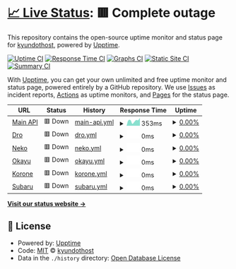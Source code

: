 # [📈 Live Status](https://status.kyun.host): <!--live status--> **🟥 Complete outage**

This repository contains the open-source uptime monitor and status page for [kyundothost](https://status.kyun.host), powered by [Upptime](https://github.com/upptime/upptime).

[![Uptime CI](https://github.com/kyundothost/status/workflows/Uptime%20CI/badge.svg)](https://github.com/kyundothost/status/actions?query=workflow%3A%22Uptime+CI%22)
[![Response Time CI](https://github.com/kyundothost/status/workflows/Response%20Time%20CI/badge.svg)](https://github.com/kyundothost/status/actions?query=workflow%3A%22Response+Time+CI%22)
[![Graphs CI](https://github.com/kyundothost/status/workflows/Graphs%20CI/badge.svg)](https://github.com/kyundothost/status/actions?query=workflow%3A%22Graphs+CI%22)
[![Static Site CI](https://github.com/kyundothost/status/workflows/Static%20Site%20CI/badge.svg)](https://github.com/kyundothost/status/actions?query=workflow%3A%22Static+Site+CI%22)
[![Summary CI](https://github.com/kyundothost/status/workflows/Summary%20CI/badge.svg)](https://github.com/kyundothost/status/actions?query=workflow%3A%22Summary+CI%22)

With [Upptime](https://upptime.js.org), you can get your own unlimited and free uptime monitor and status page, powered entirely by a GitHub repository. We use [Issues](https://github.com/kyundothost/status/issues) as incident reports, [Actions](https://github.com/kyundothost/status/actions) as uptime monitors, and [Pages](https://status.kyun.host) for the status page.

<!--start: status pages-->
<!-- This summary is generated by Upptime (https://github.com/upptime/upptime) -->
<!-- Do not edit this manually, your changes will be overwritten -->
<!-- prettier-ignore -->
| URL | Status | History | Response Time | Uptime |
| --- | ------ | ------- | ------------- | ------ |
| <img alt="" src="https://icons.duckduckgo.com/ip3/api.kyun.host.ico" height="13"> [Main API](https://api.kyun.host/ping) | 🟥 Down | [main-api.yml](https://github.com/kyundothost/status/commits/HEAD/history/main-api.yml) | <details><summary><img alt="Response time graph" src="./graphs/main-api/response-time-week.png" height="20"> 353ms</summary><br><a href="https://status.kyun.host/history/main-api"><img alt="Response time 604" src="https://img.shields.io/endpoint?url=https%3A%2F%2Fraw.githubusercontent.com%2Fkyundothost%2Fstatus%2FHEAD%2Fapi%2Fmain-api%2Fresponse-time.json"></a><br><a href="https://status.kyun.host/history/main-api"><img alt="24-hour response time 135" src="https://img.shields.io/endpoint?url=https%3A%2F%2Fraw.githubusercontent.com%2Fkyundothost%2Fstatus%2FHEAD%2Fapi%2Fmain-api%2Fresponse-time-day.json"></a><br><a href="https://status.kyun.host/history/main-api"><img alt="7-day response time 353" src="https://img.shields.io/endpoint?url=https%3A%2F%2Fraw.githubusercontent.com%2Fkyundothost%2Fstatus%2FHEAD%2Fapi%2Fmain-api%2Fresponse-time-week.json"></a><br><a href="https://status.kyun.host/history/main-api"><img alt="30-day response time 334" src="https://img.shields.io/endpoint?url=https%3A%2F%2Fraw.githubusercontent.com%2Fkyundothost%2Fstatus%2FHEAD%2Fapi%2Fmain-api%2Fresponse-time-month.json"></a><br><a href="https://status.kyun.host/history/main-api"><img alt="1-year response time 580" src="https://img.shields.io/endpoint?url=https%3A%2F%2Fraw.githubusercontent.com%2Fkyundothost%2Fstatus%2FHEAD%2Fapi%2Fmain-api%2Fresponse-time-year.json"></a></details> | <details><summary><a href="https://status.kyun.host/history/main-api">0.00%</a></summary><a href="https://status.kyun.host/history/main-api"><img alt="All-time uptime 85.05%" src="https://img.shields.io/endpoint?url=https%3A%2F%2Fraw.githubusercontent.com%2Fkyundothost%2Fstatus%2FHEAD%2Fapi%2Fmain-api%2Fuptime.json"></a><br><a href="https://status.kyun.host/history/main-api"><img alt="24-hour uptime 0.00%" src="https://img.shields.io/endpoint?url=https%3A%2F%2Fraw.githubusercontent.com%2Fkyundothost%2Fstatus%2FHEAD%2Fapi%2Fmain-api%2Fuptime-day.json"></a><br><a href="https://status.kyun.host/history/main-api"><img alt="7-day uptime 0.00%" src="https://img.shields.io/endpoint?url=https%3A%2F%2Fraw.githubusercontent.com%2Fkyundothost%2Fstatus%2FHEAD%2Fapi%2Fmain-api%2Fuptime-week.json"></a><br><a href="https://status.kyun.host/history/main-api"><img alt="30-day uptime 1.38%" src="https://img.shields.io/endpoint?url=https%3A%2F%2Fraw.githubusercontent.com%2Fkyundothost%2Fstatus%2FHEAD%2Fapi%2Fmain-api%2Fuptime-month.json"></a><br><a href="https://status.kyun.host/history/main-api"><img alt="1-year uptime 75.79%" src="https://img.shields.io/endpoint?url=https%3A%2F%2Fraw.githubusercontent.com%2Fkyundothost%2Fstatus%2FHEAD%2Fapi%2Fmain-api%2Fuptime-year.json"></a></details>
| <img alt="" src="https://icons.duckduckgo.com/ip3/null.ico" height="13"> [Dro](dro.kyun.host) | 🟥 Down | [dro.yml](https://github.com/kyundothost/status/commits/HEAD/history/dro.yml) | <details><summary><img alt="Response time graph" src="./graphs/dro/response-time-week.png" height="20"> 0ms</summary><br><a href="https://status.kyun.host/history/dro"><img alt="Response time 206" src="https://img.shields.io/endpoint?url=https%3A%2F%2Fraw.githubusercontent.com%2Fkyundothost%2Fstatus%2FHEAD%2Fapi%2Fdro%2Fresponse-time.json"></a><br><a href="https://status.kyun.host/history/dro"><img alt="24-hour response time 0" src="https://img.shields.io/endpoint?url=https%3A%2F%2Fraw.githubusercontent.com%2Fkyundothost%2Fstatus%2FHEAD%2Fapi%2Fdro%2Fresponse-time-day.json"></a><br><a href="https://status.kyun.host/history/dro"><img alt="7-day response time 0" src="https://img.shields.io/endpoint?url=https%3A%2F%2Fraw.githubusercontent.com%2Fkyundothost%2Fstatus%2FHEAD%2Fapi%2Fdro%2Fresponse-time-week.json"></a><br><a href="https://status.kyun.host/history/dro"><img alt="30-day response time 0" src="https://img.shields.io/endpoint?url=https%3A%2F%2Fraw.githubusercontent.com%2Fkyundothost%2Fstatus%2FHEAD%2Fapi%2Fdro%2Fresponse-time-month.json"></a><br><a href="https://status.kyun.host/history/dro"><img alt="1-year response time 0" src="https://img.shields.io/endpoint?url=https%3A%2F%2Fraw.githubusercontent.com%2Fkyundothost%2Fstatus%2FHEAD%2Fapi%2Fdro%2Fresponse-time-year.json"></a></details> | <details><summary><a href="https://status.kyun.host/history/dro">0.00%</a></summary><a href="https://status.kyun.host/history/dro"><img alt="All-time uptime 30.57%" src="https://img.shields.io/endpoint?url=https%3A%2F%2Fraw.githubusercontent.com%2Fkyundothost%2Fstatus%2FHEAD%2Fapi%2Fdro%2Fuptime.json"></a><br><a href="https://status.kyun.host/history/dro"><img alt="24-hour uptime 0.00%" src="https://img.shields.io/endpoint?url=https%3A%2F%2Fraw.githubusercontent.com%2Fkyundothost%2Fstatus%2FHEAD%2Fapi%2Fdro%2Fuptime-day.json"></a><br><a href="https://status.kyun.host/history/dro"><img alt="7-day uptime 0.00%" src="https://img.shields.io/endpoint?url=https%3A%2F%2Fraw.githubusercontent.com%2Fkyundothost%2Fstatus%2FHEAD%2Fapi%2Fdro%2Fuptime-week.json"></a><br><a href="https://status.kyun.host/history/dro"><img alt="30-day uptime 1.38%" src="https://img.shields.io/endpoint?url=https%3A%2F%2Fraw.githubusercontent.com%2Fkyundothost%2Fstatus%2FHEAD%2Fapi%2Fdro%2Fuptime-month.json"></a><br><a href="https://status.kyun.host/history/dro"><img alt="1-year uptime 0.00%" src="https://img.shields.io/endpoint?url=https%3A%2F%2Fraw.githubusercontent.com%2Fkyundothost%2Fstatus%2FHEAD%2Fapi%2Fdro%2Fuptime-year.json"></a></details>
| <img alt="" src="https://icons.duckduckgo.com/ip3/null.ico" height="13"> [Neko](neko.kyun.host) | 🟥 Down | [neko.yml](https://github.com/kyundothost/status/commits/HEAD/history/neko.yml) | <details><summary><img alt="Response time graph" src="./graphs/neko/response-time-week.png" height="20"> 0ms</summary><br><a href="https://status.kyun.host/history/neko"><img alt="Response time 189" src="https://img.shields.io/endpoint?url=https%3A%2F%2Fraw.githubusercontent.com%2Fkyundothost%2Fstatus%2FHEAD%2Fapi%2Fneko%2Fresponse-time.json"></a><br><a href="https://status.kyun.host/history/neko"><img alt="24-hour response time 0" src="https://img.shields.io/endpoint?url=https%3A%2F%2Fraw.githubusercontent.com%2Fkyundothost%2Fstatus%2FHEAD%2Fapi%2Fneko%2Fresponse-time-day.json"></a><br><a href="https://status.kyun.host/history/neko"><img alt="7-day response time 0" src="https://img.shields.io/endpoint?url=https%3A%2F%2Fraw.githubusercontent.com%2Fkyundothost%2Fstatus%2FHEAD%2Fapi%2Fneko%2Fresponse-time-week.json"></a><br><a href="https://status.kyun.host/history/neko"><img alt="30-day response time 0" src="https://img.shields.io/endpoint?url=https%3A%2F%2Fraw.githubusercontent.com%2Fkyundothost%2Fstatus%2FHEAD%2Fapi%2Fneko%2Fresponse-time-month.json"></a><br><a href="https://status.kyun.host/history/neko"><img alt="1-year response time 0" src="https://img.shields.io/endpoint?url=https%3A%2F%2Fraw.githubusercontent.com%2Fkyundothost%2Fstatus%2FHEAD%2Fapi%2Fneko%2Fresponse-time-year.json"></a></details> | <details><summary><a href="https://status.kyun.host/history/neko">0.00%</a></summary><a href="https://status.kyun.host/history/neko"><img alt="All-time uptime 25.24%" src="https://img.shields.io/endpoint?url=https%3A%2F%2Fraw.githubusercontent.com%2Fkyundothost%2Fstatus%2FHEAD%2Fapi%2Fneko%2Fuptime.json"></a><br><a href="https://status.kyun.host/history/neko"><img alt="24-hour uptime 0.00%" src="https://img.shields.io/endpoint?url=https%3A%2F%2Fraw.githubusercontent.com%2Fkyundothost%2Fstatus%2FHEAD%2Fapi%2Fneko%2Fuptime-day.json"></a><br><a href="https://status.kyun.host/history/neko"><img alt="7-day uptime 0.00%" src="https://img.shields.io/endpoint?url=https%3A%2F%2Fraw.githubusercontent.com%2Fkyundothost%2Fstatus%2FHEAD%2Fapi%2Fneko%2Fuptime-week.json"></a><br><a href="https://status.kyun.host/history/neko"><img alt="30-day uptime 1.38%" src="https://img.shields.io/endpoint?url=https%3A%2F%2Fraw.githubusercontent.com%2Fkyundothost%2Fstatus%2FHEAD%2Fapi%2Fneko%2Fuptime-month.json"></a><br><a href="https://status.kyun.host/history/neko"><img alt="1-year uptime 0.00%" src="https://img.shields.io/endpoint?url=https%3A%2F%2Fraw.githubusercontent.com%2Fkyundothost%2Fstatus%2FHEAD%2Fapi%2Fneko%2Fuptime-year.json"></a></details>
| <img alt="" src="https://icons.duckduckgo.com/ip3/null.ico" height="13"> [Okayu](okayu.kyun.host) | 🟥 Down | [okayu.yml](https://github.com/kyundothost/status/commits/HEAD/history/okayu.yml) | <details><summary><img alt="Response time graph" src="./graphs/okayu/response-time-week.png" height="20"> 0ms</summary><br><a href="https://status.kyun.host/history/okayu"><img alt="Response time 187" src="https://img.shields.io/endpoint?url=https%3A%2F%2Fraw.githubusercontent.com%2Fkyundothost%2Fstatus%2FHEAD%2Fapi%2Fokayu%2Fresponse-time.json"></a><br><a href="https://status.kyun.host/history/okayu"><img alt="24-hour response time 0" src="https://img.shields.io/endpoint?url=https%3A%2F%2Fraw.githubusercontent.com%2Fkyundothost%2Fstatus%2FHEAD%2Fapi%2Fokayu%2Fresponse-time-day.json"></a><br><a href="https://status.kyun.host/history/okayu"><img alt="7-day response time 0" src="https://img.shields.io/endpoint?url=https%3A%2F%2Fraw.githubusercontent.com%2Fkyundothost%2Fstatus%2FHEAD%2Fapi%2Fokayu%2Fresponse-time-week.json"></a><br><a href="https://status.kyun.host/history/okayu"><img alt="30-day response time 0" src="https://img.shields.io/endpoint?url=https%3A%2F%2Fraw.githubusercontent.com%2Fkyundothost%2Fstatus%2FHEAD%2Fapi%2Fokayu%2Fresponse-time-month.json"></a><br><a href="https://status.kyun.host/history/okayu"><img alt="1-year response time 0" src="https://img.shields.io/endpoint?url=https%3A%2F%2Fraw.githubusercontent.com%2Fkyundothost%2Fstatus%2FHEAD%2Fapi%2Fokayu%2Fresponse-time-year.json"></a></details> | <details><summary><a href="https://status.kyun.host/history/okayu">0.00%</a></summary><a href="https://status.kyun.host/history/okayu"><img alt="All-time uptime 19.28%" src="https://img.shields.io/endpoint?url=https%3A%2F%2Fraw.githubusercontent.com%2Fkyundothost%2Fstatus%2FHEAD%2Fapi%2Fokayu%2Fuptime.json"></a><br><a href="https://status.kyun.host/history/okayu"><img alt="24-hour uptime 0.00%" src="https://img.shields.io/endpoint?url=https%3A%2F%2Fraw.githubusercontent.com%2Fkyundothost%2Fstatus%2FHEAD%2Fapi%2Fokayu%2Fuptime-day.json"></a><br><a href="https://status.kyun.host/history/okayu"><img alt="7-day uptime 0.00%" src="https://img.shields.io/endpoint?url=https%3A%2F%2Fraw.githubusercontent.com%2Fkyundothost%2Fstatus%2FHEAD%2Fapi%2Fokayu%2Fuptime-week.json"></a><br><a href="https://status.kyun.host/history/okayu"><img alt="30-day uptime 1.38%" src="https://img.shields.io/endpoint?url=https%3A%2F%2Fraw.githubusercontent.com%2Fkyundothost%2Fstatus%2FHEAD%2Fapi%2Fokayu%2Fuptime-month.json"></a><br><a href="https://status.kyun.host/history/okayu"><img alt="1-year uptime 0.00%" src="https://img.shields.io/endpoint?url=https%3A%2F%2Fraw.githubusercontent.com%2Fkyundothost%2Fstatus%2FHEAD%2Fapi%2Fokayu%2Fuptime-year.json"></a></details>
| <img alt="" src="https://icons.duckduckgo.com/ip3/null.ico" height="13"> [Korone](korone.kyun.host) | 🟥 Down | [korone.yml](https://github.com/kyundothost/status/commits/HEAD/history/korone.yml) | <details><summary><img alt="Response time graph" src="./graphs/korone/response-time-week.png" height="20"> 0ms</summary><br><a href="https://status.kyun.host/history/korone"><img alt="Response time 206" src="https://img.shields.io/endpoint?url=https%3A%2F%2Fraw.githubusercontent.com%2Fkyundothost%2Fstatus%2FHEAD%2Fapi%2Fkorone%2Fresponse-time.json"></a><br><a href="https://status.kyun.host/history/korone"><img alt="24-hour response time 0" src="https://img.shields.io/endpoint?url=https%3A%2F%2Fraw.githubusercontent.com%2Fkyundothost%2Fstatus%2FHEAD%2Fapi%2Fkorone%2Fresponse-time-day.json"></a><br><a href="https://status.kyun.host/history/korone"><img alt="7-day response time 0" src="https://img.shields.io/endpoint?url=https%3A%2F%2Fraw.githubusercontent.com%2Fkyundothost%2Fstatus%2FHEAD%2Fapi%2Fkorone%2Fresponse-time-week.json"></a><br><a href="https://status.kyun.host/history/korone"><img alt="30-day response time 0" src="https://img.shields.io/endpoint?url=https%3A%2F%2Fraw.githubusercontent.com%2Fkyundothost%2Fstatus%2FHEAD%2Fapi%2Fkorone%2Fresponse-time-month.json"></a><br><a href="https://status.kyun.host/history/korone"><img alt="1-year response time 0" src="https://img.shields.io/endpoint?url=https%3A%2F%2Fraw.githubusercontent.com%2Fkyundothost%2Fstatus%2FHEAD%2Fapi%2Fkorone%2Fresponse-time-year.json"></a></details> | <details><summary><a href="https://status.kyun.host/history/korone">0.00%</a></summary><a href="https://status.kyun.host/history/korone"><img alt="All-time uptime 18.74%" src="https://img.shields.io/endpoint?url=https%3A%2F%2Fraw.githubusercontent.com%2Fkyundothost%2Fstatus%2FHEAD%2Fapi%2Fkorone%2Fuptime.json"></a><br><a href="https://status.kyun.host/history/korone"><img alt="24-hour uptime 0.00%" src="https://img.shields.io/endpoint?url=https%3A%2F%2Fraw.githubusercontent.com%2Fkyundothost%2Fstatus%2FHEAD%2Fapi%2Fkorone%2Fuptime-day.json"></a><br><a href="https://status.kyun.host/history/korone"><img alt="7-day uptime 0.00%" src="https://img.shields.io/endpoint?url=https%3A%2F%2Fraw.githubusercontent.com%2Fkyundothost%2Fstatus%2FHEAD%2Fapi%2Fkorone%2Fuptime-week.json"></a><br><a href="https://status.kyun.host/history/korone"><img alt="30-day uptime 1.38%" src="https://img.shields.io/endpoint?url=https%3A%2F%2Fraw.githubusercontent.com%2Fkyundothost%2Fstatus%2FHEAD%2Fapi%2Fkorone%2Fuptime-month.json"></a><br><a href="https://status.kyun.host/history/korone"><img alt="1-year uptime 0.00%" src="https://img.shields.io/endpoint?url=https%3A%2F%2Fraw.githubusercontent.com%2Fkyundothost%2Fstatus%2FHEAD%2Fapi%2Fkorone%2Fuptime-year.json"></a></details>
| <img alt="" src="https://icons.duckduckgo.com/ip3/null.ico" height="13"> [Subaru](subaru.kyun.host) | 🟥 Down | [subaru.yml](https://github.com/kyundothost/status/commits/HEAD/history/subaru.yml) | <details><summary><img alt="Response time graph" src="./graphs/subaru/response-time-week.png" height="20"> 0ms</summary><br><a href="https://status.kyun.host/history/subaru"><img alt="Response time 189" src="https://img.shields.io/endpoint?url=https%3A%2F%2Fraw.githubusercontent.com%2Fkyundothost%2Fstatus%2FHEAD%2Fapi%2Fsubaru%2Fresponse-time.json"></a><br><a href="https://status.kyun.host/history/subaru"><img alt="24-hour response time 0" src="https://img.shields.io/endpoint?url=https%3A%2F%2Fraw.githubusercontent.com%2Fkyundothost%2Fstatus%2FHEAD%2Fapi%2Fsubaru%2Fresponse-time-day.json"></a><br><a href="https://status.kyun.host/history/subaru"><img alt="7-day response time 0" src="https://img.shields.io/endpoint?url=https%3A%2F%2Fraw.githubusercontent.com%2Fkyundothost%2Fstatus%2FHEAD%2Fapi%2Fsubaru%2Fresponse-time-week.json"></a><br><a href="https://status.kyun.host/history/subaru"><img alt="30-day response time 0" src="https://img.shields.io/endpoint?url=https%3A%2F%2Fraw.githubusercontent.com%2Fkyundothost%2Fstatus%2FHEAD%2Fapi%2Fsubaru%2Fresponse-time-month.json"></a><br><a href="https://status.kyun.host/history/subaru"><img alt="1-year response time 0" src="https://img.shields.io/endpoint?url=https%3A%2F%2Fraw.githubusercontent.com%2Fkyundothost%2Fstatus%2FHEAD%2Fapi%2Fsubaru%2Fresponse-time-year.json"></a></details> | <details><summary><a href="https://status.kyun.host/history/subaru">0.00%</a></summary><a href="https://status.kyun.host/history/subaru"><img alt="All-time uptime 1.10%" src="https://img.shields.io/endpoint?url=https%3A%2F%2Fraw.githubusercontent.com%2Fkyundothost%2Fstatus%2FHEAD%2Fapi%2Fsubaru%2Fuptime.json"></a><br><a href="https://status.kyun.host/history/subaru"><img alt="24-hour uptime 0.00%" src="https://img.shields.io/endpoint?url=https%3A%2F%2Fraw.githubusercontent.com%2Fkyundothost%2Fstatus%2FHEAD%2Fapi%2Fsubaru%2Fuptime-day.json"></a><br><a href="https://status.kyun.host/history/subaru"><img alt="7-day uptime 0.00%" src="https://img.shields.io/endpoint?url=https%3A%2F%2Fraw.githubusercontent.com%2Fkyundothost%2Fstatus%2FHEAD%2Fapi%2Fsubaru%2Fuptime-week.json"></a><br><a href="https://status.kyun.host/history/subaru"><img alt="30-day uptime 1.38%" src="https://img.shields.io/endpoint?url=https%3A%2F%2Fraw.githubusercontent.com%2Fkyundothost%2Fstatus%2FHEAD%2Fapi%2Fsubaru%2Fuptime-month.json"></a><br><a href="https://status.kyun.host/history/subaru"><img alt="1-year uptime 0.00%" src="https://img.shields.io/endpoint?url=https%3A%2F%2Fraw.githubusercontent.com%2Fkyundothost%2Fstatus%2FHEAD%2Fapi%2Fsubaru%2Fuptime-year.json"></a></details>

<!--end: status pages-->

[**Visit our status website →**](https://status.kyun.host)

## 📄 License

- Powered by: [Upptime](https://github.com/upptime/upptime)
- Code: [MIT](./LICENSE) © [kyundothost](https://status.kyun.host)
- Data in the `./history` directory: [Open Database License](https://opendatacommons.org/licenses/odbl/1-0/)
